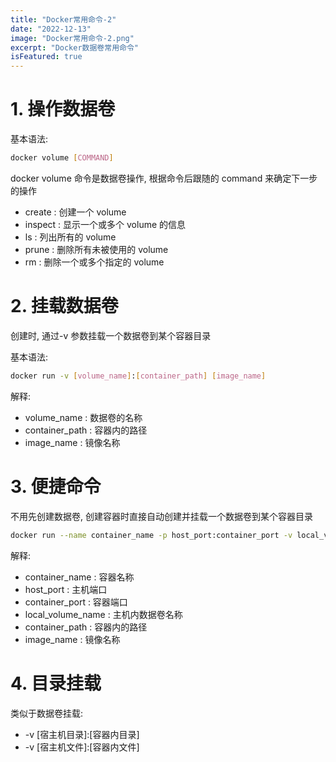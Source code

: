 ```yaml
---
title: "Docker常用命令-2"
date: "2022-12-13"
image: "Docker常用命令-2.png"
excerpt: "Docker数据卷常用命令"
isFeatured: true
---
```


# 1. 操作数据卷

基本语法:

```bash
docker volume [COMMAND]
```

docker volume 命令是数据卷操作, 根据命令后跟随的 command 来确定下一步的操作

- create : 创建一个 volume
- inspect : 显示一个或多个 volume 的信息
- ls : 列出所有的 volume
- prune : 删除所有未被使用的 volume
- rm : 删除一个或多个指定的 volume

# 2. 挂载数据卷

创建时, 通过-v 参数挂载一个数据卷到某个容器目录

基本语法:

```bash
docker run -v [volume_name]:[container_path] [image_name]
```

解释:

- volume_name : 数据卷的名称
- container_path : 容器内的路径
- image_name : 镜像名称

# 3. 便捷命令

不用先创建数据卷, 创建容器时直接自动创建并挂载一个数据卷到某个容器目录

```bash
docker run --name container_name -p host_port:container_port -v local_volume_name:container_path -d image_name
```

解释:

- container_name : 容器名称
- host_port : 主机端口
- container_port : 容器端口
- local_volume_name : 主机内数据卷名称
- container_path : 容器内的路径
- image_name : 镜像名称

# 4. 目录挂载

类似于数据卷挂载:

- -v [宿主机目录]:[容器内目录]
- -v [宿主机文件]:[容器内文件]
